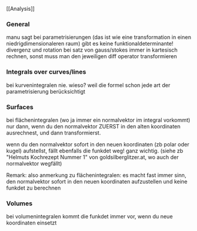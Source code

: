 
[[Analysis]]

### General
manu sagt bei parametrisierungen (das ist wie eine transformation in einen niedrigdimensionaleren raum) gibt es keine funktionaldeterminante!
divergenz und rotation bei satz von gauss/stokes immer in kartesisch rechnen, sonst muss man  den jeweiligen diff operator transformieren


### Integrals over curves/lines
bei kurvenintegralen nie. wieso? weil die formel schon jede art der parametrisierung berücksichtigt


### Surfaces
bei flächenintegralen (wo ja immer ein normalvektor im integral vorkommt) nur dann, wenn du den normalvektor ZUERST in den alten koordinaten ausrechnest, und dann transformierst.

wenn du den normalvektor sofort in den neuen koordinaten (zb polar oder kugel) aufstellst, fällt ebenfalls die funkdet weg! ganz wichtig.
(siehe zb "Helmuts Kochrezept Nummer 1" von goldsilberglitzer.at, wo auch der normalvektor wegfällt)

Remark:
also anmerkung zu flächenintegralen: es macht fast immer sinn, den normalvektor sofort in den neuen koordinaten aufzustellen und keine funkdet zu berechnen


### Volumes
bei volumenintegralen kommt die funkdet immer vor, wenn du neue koordinaten einsetzt


